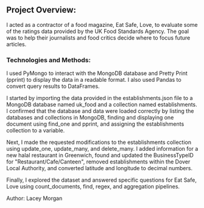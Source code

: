## Project Overview: 

I acted as a contractor of a food magazine, Eat Safe, Love, to evaluate some of the ratings data provided by the UK Food Standards Agency. The goal was to help their journalists and food critics decide where to focus future articles.

### Technologies and Methods: 

I used PyMongo to interact with the MongoDB database and Pretty Print (pprint) to display the data in a readable format. I also used Pandas to convert query results to DataFrames.

I started by importing the data provided in the establishments.json file to a MongoDB database named uk_food and a collection named establishments. I confirmed that the database and data were loaded correctly by listing the databases and collections in MongoDB, finding and displaying one document using find_one and pprint, and assigning the establishments collection to a variable.

Next, I made the requested modifications to the establishments collection using update_one, update_many, and delete_many. I added information for a new halal restaurant in Greenwich, found and updated the BusinessTypeID for "Restaurant/Cafe/Canteen", removed establishments within the Dover Local Authority, and converted latitude and longitude to decimal numbers.

Finally, I explored the dataset and answered specific questions for Eat Safe, Love using count_documents, find, regex, and aggregation pipelines. 

Author: Lacey Morgan






